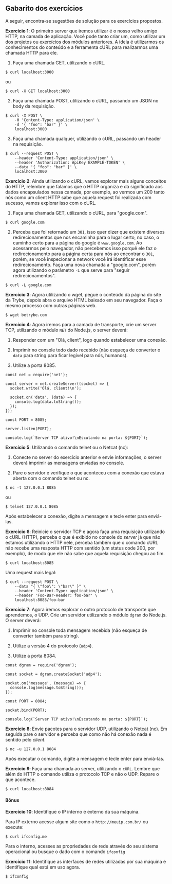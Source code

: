 ## Gabarito dos exercícios

A seguir, encontra-se sugestões de solução para os exercícios propostos.

**Exercício 1**: O primeiro server que iremos utilizar é o nosso velho amigo HTTP, na camada de aplicação. Você pode tanto criar um, como utilizar um dos projetos ou exercícios dos módulos anteriores. A ideia é utilizarmos os conhecimentos do conteúdo e a ferramenta cURL para realizarmos uma chamada HTTP para ele.

1. Faça uma chamada GET, utilizando o cURL.

```language-bash
$ curl localhost:3000
```

ou

```language-bash
$ curl -X GET localhost:3000
```

2. Faça uma chamada POST, utilizando o cURL, passando um JSON no body da requisição.

```language-bash
$ curl -X POST \
    -H 'Content-Type: application/json' \
    -d '{ "foo": "bar" }' \
    localhost:3000
```

3. Faça uma chamada qualquer, utilizando o cURL, passando um header na requisição.

```language-bash
$ curl --request POST \
    --header 'Content-Type: application/json' \
    --header 'Authorization: ApiKey EXAMPLE-TOKEN' \
    --data '{ "foo": "bar" }' \
    localhost:3000
```

**Exercício 2**: Ainda utilizando o cURL, vamos explorar mais alguns conceitos do HTTP, relembre que falamos que o HTTP organiza e dá significado aos dados encapsulados nessa camada, por exemplo, ao vermos um 200 tanto nós como um client HTTP sabe que aquela request foi realizada com sucesso, vamos explorar isso com o cURL.

1. Faça uma chamada GET, utilizando o cURL, para "google.com".

```language-bash
$ curl google.com
```

2. Perceba que foi retornado um `301`, isso quer dizer que existem diversos redirecionamentos que nos encaminha para o lugar certo, no caso, o caminho certo para a página do google é `www.google.com`. Ao acessarmos pelo navegador, não percebemos isso porquê ele faz o redirecionamento para a página certa para nós ao encontrar o `301`, porém, se você inspecionar a network você irá identificar esse redirecionamento. Faça uma nova chamada a "google.com", porém agora utilizando o parâmetro `-L` que serve para "seguir redirecionamentos".

```language-bash
$ curl -L google.com
```

**Exercício 3**: Agora utilizando o wget, pegue o conteúdo da página do site da Trybe, depois abra o arquivo HTML baixado em seu navegador. Faça o mesmo processo com outras páginas web.

```language-bash
$ wget betrybe.com
```

**Exercício 4**: Agora iremos para a camada de transporte, crie um server TCP, utilizando o módulo `NET` do Node.js, o server deverá:

1. Responder com um "Olá, client", logo quando estabelecer uma conexão.

2. Imprimir no console todo dado recebido (não esqueça de converter o `data` para string para ficar legível para nós, humanos).

3. Utilize a porta 8085.

```language-javascript
const net = require('net');

const server = net.createServer((socket) => {
  socket.write('Olá, client!\n');

  socket.on('data', (data) => {
    console.log(data.toString());
  });
});

const PORT = 8085;

server.listen(PORT);

console.log(`Server TCP ativo!\nEscutando na porta: ${PORT}`);
```

**Exercício 5**: Utilizando o comando telnet ou o Netcat (nc):

1. Conecte no server do exercício anterior e envie informações, o server deverá imprimir as mensagens enviadas no console.

2. Pare o servidor e verifique o que aconteceu com a conexão que estava aberta com o comando telnet ou nc.

```language-bash
$ nc -t 127.0.0.1 8085
```

ou

```language-bash
$ telnet 127.0.0.1 8085
```

Após estabelecer a conexão, digite a mensagem e tecle enter para enviá-las.

**Exercício 6**: Reinicie o servidor TCP e agora faça uma requisição utilizando o cURL (HTTP), perceba o que é exibido no console do _server_ já que não estamos utilizando o HTTP nele, perceba também que o comando cURL não recebe uma resposta HTTP com sentido (um status code 200, por exemplo), de modo que ele não sabe que aquela requisição chegou ao fim.

```language-bash
$ curl localhost:8085
```

Uma request mais legal:

```language-bash
$ curl --request POST \
    --data "{ \"foo\": \"bar\" }" \
    --header 'Content-Type: application/json' \
    --header 'Foo-Bar-Header: foo-bar' \
    localhost:8085/foo-bar
```

**Exercício 7**: Agora iremos explorar o outro protocolo de transporte que aprendemos, o UDP. Crie um servidor utilizando o módulo `dgram` do Node.js. O server deverá:

1. Imprimir no console toda mensagem recebida (não esqueça de converter também para string).

2. Utilize a versão 4 do protocolo (`udp4`).

3. Utilize a porta 8084.

```language-javascript
const dgram = require('dgram');

const socket = dgram.createSocket('udp4');

socket.on('message', (message) => {
  console.log(message.toString());
});

const PORT = 8084;

socket.bind(PORT);

console.log(`Server TCP ativo!\nEscutando na porta: ${PORT}`);
```

**Exercício 8**: Envie pacotes para o servidor UDP, utilizando o Netcat (nc). Em seguida pare o servidor e perceba que como não há conexão nada é sentido pelo _client_.

```language-bash
$ nc -u 127.0.0.1 8084
```

Após executar o comando, digite a mensagem e tecle enter para enviá-las.

**Exercício 9**: Faça uma chamada ao server, utilizando o `cURL`. Lembre que além do HTTP o comando utiliza o protocolo TCP e não o UDP. Repare o que acontece.

```language-bash
$ curl localhost:8084
```

#### Bônus

**Exercício 10**: Identifique o IP interno e externo da sua máquina.

Para IP externo acesse algum site como o `http://meuip.com.br/` ou execute:

```language-bash
$ curl ifconfig.me
```

Para o interno, acesses as propriedades de rede através do seu sistema operacional ou busque o dado com o comando `ifconfig`

**Exercício 11**: Identifique as interfaces de redes utilizadas por sua máquina e identifique qual está em uso agora.

```language-bash
$ ifconfig
```
